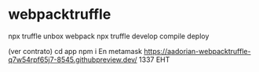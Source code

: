 # webpacktruffle
npx truffle unbox webpack
npx truffle develop
compile 
deploy

(ver contrato)
cd app 
npm i 
En metamask
https://aadorian-webpacktruffle-q7w54rpf65j7-8545.githubpreview.dev/
1337
EHT
